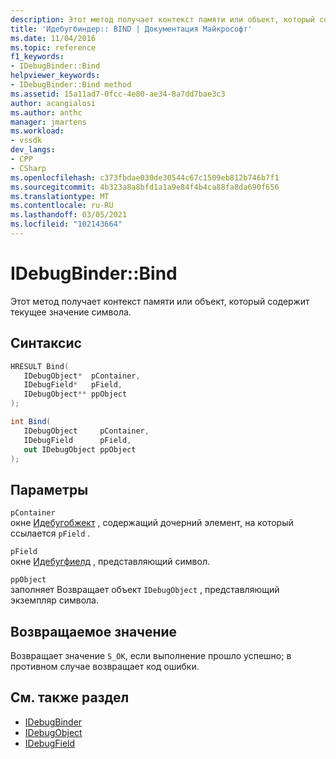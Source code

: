 ```yaml
---
description: Этот метод получает контекст памяти или объект, который содержит текущее значение символа.
title: 'Идебугбиндер:: BIND | Документация Майкрософт'
ms.date: 11/04/2016
ms.topic: reference
f1_keywords:
- IDebugBinder::Bind
helpviewer_keywords:
- IDebugBinder::Bind method
ms.assetid: 15a11ad7-0fcc-4e80-ae34-8a7dd7bae3c3
author: acangialosi
ms.author: anthc
manager: jmartens
ms.workload:
- vssdk
dev_langs:
- CPP
- CSharp
ms.openlocfilehash: c373fbdae030de30544c67c1509eb812b746b7f1
ms.sourcegitcommit: 4b323a8a8bfd1a1a9e84f4b4ca88fa8da690f656
ms.translationtype: MT
ms.contentlocale: ru-RU
ms.lasthandoff: 03/05/2021
ms.locfileid: "102143664"
---
```

# <a name="idebugbinderbind"></a>IDebugBinder::Bind
Этот метод получает контекст памяти или объект, который содержит текущее значение символа.

## <a name="syntax"></a>Синтаксис

```cpp
HRESULT Bind( 
   IDebugObject*  pContainer,
   IDebugField*   pField,
   IDebugObject** ppObject
);
```

```csharp
int Bind(
   IDebugObject     pContainer,
   IDebugField      pField,
   out IDebugObject ppObject
);
```

## <a name="parameters"></a>Параметры
`pContainer`\
окне [Идебугобжект](../../../extensibility/debugger/reference/idebugobject.md) , содержащий дочерний элемент, на который ссылается `pField` .

`pField`\
окне [Идебугфиелд](../../../extensibility/debugger/reference/idebugfield.md) , представляющий символ.

`ppObject`\
заполняет Возвращает объект `IDebugObject` , представляющий экземпляр символа.

## <a name="return-value"></a>Возвращаемое значение
 Возвращает значение `S_OK`, если выполнение прошло успешно; в противном случае возвращает код ошибки.

## <a name="see-also"></a>См. также раздел
- [IDebugBinder](../../../extensibility/debugger/reference/idebugbinder.md)
- [IDebugObject](../../../extensibility/debugger/reference/idebugobject.md)
- [IDebugField](../../../extensibility/debugger/reference/idebugfield.md)

